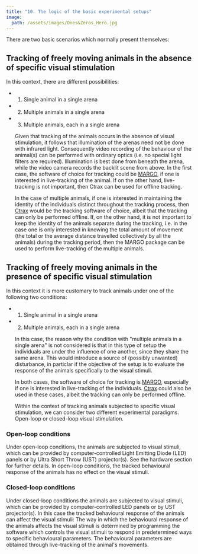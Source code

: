 ```yaml
---
title: "10. The logic of the basic experimental setups"
image: 
  path: /assets/images/Ones&Zeros_Hero.jpg
---
```


<!--- # The logic of the basic experimental setups --->

There are two basic scenarios which normally present themselves:


## Tracking of freely moving animals in the absence of specific visual stimulation

In this context, there are different possibilities:

-   1. Single animal in a single arena
-   2. Multiple animals in a single arena
-   3. Multiple animals, each in a single arena  
      
    Given that tracking of the animals occurs in the absence of visual stimulation, it follows that illumination of the arenas need not be done with infrared light. Consequently video recording of the behaviour of the animal(s) can be performed with ordinary optics (i.e. no special light filters are required). Illumination is best done from beneath the arena, while the video camera records the backlit scene from above. In the first case, the software of choice for tracking could be [MARGO](https://github.com/de-Bivort-Lab/margo), if one is interested in live-tracking of the animal. If on the other hand, live-tracking is not important, then Ctrax can be used for offline tracking.
	
	In the case of multiple animals, if one is interested in maintaining the identity of the individuals distinct throughout the tracking process, then [Ctrax](https://ctrax.sourceforge.net) would be the tracking software of choice, albeit that the tracking can only be performed offline. If, on the other hand, it is not important to keep the identity of the animals separate during the tracking, i.e. in the case one is only interested in knowing the total amount of movement (the total or the average distance travelled collectively by all the animals) during the tracking period, then the MARGO package can be used to perform live-tracking of the multiple animals.


## Tracking of freely moving animals in the presence of specific visual stimulation

In this context it is more customary to track animals under one of
the following two conditions:

-   1. Single animal in a single arena
-   2. Multiple animals, each in a single arena  
      
    In this case, the reason why the condition with "multiple animals in
    a single arena" is not considered is that in this type of setup the
    individuals are under the influence of one another, since they share
    the same arena. This would introduce a source of (possibly unwanted)
    disturbance, in particlar if the objective of the setup is to
    evaluate the response of the animals specifically to the visual
    stimuli.  
      
    In both cases, the software of choice for tracking is [MARGO](https://github.com/de-Bivort-Lab/margo),
    especially if one is interested in live-tracking of the
    individuals. [Ctrax](https://ctrax.sourceforge.net) could also be used in these cases, albeit the
    tracking can only be performed offline.  
      
    Within the context of tracking animals subjected to specific visual
    stimulation, we can consider two different experimental
    paradigms. Open-loop or closed-loop visual stimulation.


### Open-loop conditions

Under open-loop conditions, the animals are subjected to visual stimuli, which can be provided by computer-controlled Light Emitting Diode (LED) panels or by Ultra Short Throw (UST)
projector(s). See the hardware section for further details. In open-loop conditions, the tracked behavioural response of the animals has no effect on the visual stimuli.



### Closed-loop conditions

Under closed-loop conditions the animals are subjected to visual
stimuli, which can be provided by computer-controlled LED panels
or by UST projector(s). In this case the tracked behavioural
response of the animals can affect the visual stimuli: The way in
which the behavioural response of the animals affects the visual
stimuli is determined by programming the software which controls
the visual stimuli to respond in predetermined ways to specific
behavioural parameters. The behavioural parameters are obtained
through live-tracking of the animal's movements.
